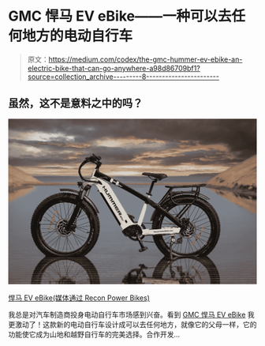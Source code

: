 # GMC 悍马 EV eBike——一种可以去任何地方的电动自行车

> 原文：<https://medium.com/codex/the-gmc-hummer-ev-ebike-an-electric-bike-that-can-go-anywhere-a98d86709bf1?source=collection_archive---------8----------------------->

## 虽然，这不是意料之中的吗？

![](img/fb46655eda72849e5fb08d899ef136ed.png)

[悍马 EV eBike(媒体通过 Recon Power Bikes)](https://www.reconpowerbikes.com/wp-content/uploads/2022/10/Hummer-Sunset.jpg)

我总是对汽车制造商投身电动自行车市场感到兴奋。看到 [GMC 悍马 EV eBike](https://www.reconpowerbikes.com/product/hummer-ev-awd-e-bike/) 我更激动了！这款新的电动自行车设计成可以去任何地方，就像它的父母一样，它的功能使它成为山地和越野自行车的完美选择。合作开发…